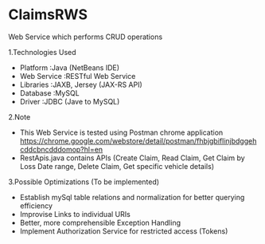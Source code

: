 # ClaimsRWS
Web Service which performs CRUD operations

1.Technologies Used

- Platform		:Java (NetBeans IDE)
- Web Service	:RESTful Web Service
- Libraries		:JAXB, Jersey (JAX-RS API)
- Database		:MySQL
- Driver			:JDBC (Jave to MySQL)

2.Note

- This Web Service is tested using Postman chrome application    https://chrome.google.com/webstore/detail/postman/fhbjgbiflinjbdggehcddcbncdddomop?hl=en
- RestApis.java contains APIs (Create Claim, Read Claim, Get Claim by Loss Date range, Delete Claim, Get specific vehicle details)

3.Possible Optimizations (To be implemented)

- Establish mySql table relations and normalization for better querying efficiency
- Improvise Links to individual URIs
- Better, more comprehensible Exception Handling
- Implement Authorization Service for restricted access (Tokens)
